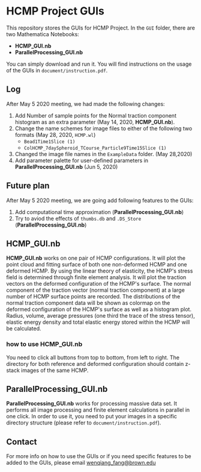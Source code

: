 # HCMP Project GUIs
This repository stores the GUIs for HCMP Project.
In the `GUI` folder, there are two Mathematica Notebooks:

- __HCMP_GUI.nb__
- __ParallelProcessing_GUI.nb__

You can simply download and run it. You will find instructions on the usage of the GUIs in `document/instruction.pdf`. 

## Log

After May 5 2020 meeting, we had made the following changes:
1. Add Number of sample points for the Normal traction component histogram as an extra parameter (May 14, 2020, __HCMP_GUI.nb__).
2. Change the name schemes for image files to either of the following two formats (May 28, 2020, `HCMP.wl`)
    * `Bead1Time1Slice (1)`
    * `ColHCMP_7daySpheroid_TCourse_Particle9Time15Slice (1)`
3. Changed the image file names in the `ExampleData` folder. (May 28,2020)
4. Add parameter palette for user-defined parameters in __ParallelProcessing_GUI.nb__ (Jun 5, 2020)


## Future plan

After May 5 2020 meeting, we are going add following features to the GUIs:

1. Add computational time approximation (__ParallelProcessing_GUI.nb__)
2. Try to aviod the effects of `thumbs.db` and `.DS_Store` (__ParallelProcessing_GUI.nb__)

## HCMP_GUI.nb

__HCMP_GUI.nb__ works on one pair of HCMP configurations. It will plot the point cloud and fitting surface of both one non-deformed HCMP and one deformed HCMP. By using the linear theory of elasticity, the HCMP's stress field is determined through finite element analysis. 
It will plot the traction vectors on the deformed configuration of the HCMP's surface. The normal component of the traction vector (normal traction component) at a large number of HCMP surface points are recorded. The distributions of the normal traction component data will be shown as colormap on the deformed configuration of the HCMP's surface as well as a histogram plot. Radius, volume, average pressures (one third the trace of the stress tensor), elastic energy density and total elastic energy stored within the HCMP
will be calculated.

### how to use HCMP_GUI.nb

You need to click all buttons from top to bottom, from left to right. The directory for both reference and deformed configuration should contain z-stack images of the same HCMP.

## ParallelProcessing_GUI.nb

__ParallelProcessing_GUI.nb__ works for processing massive data set. It performs all image processing and finite element calculations in parallel in one click. In order to use it, you need to put your images in a specific directory structure (please refer to `document/instruction.pdf`).


## Contact

For more info on how to use the GUIs or if you need specific features to be added to the GUIs, please email wenqiang_fang@brown.edu
